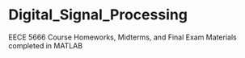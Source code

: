 # Digital_Signal_Processing
EECE 5666 Course Homeworks, Midterms, and Final Exam Materials completed in MATLAB
